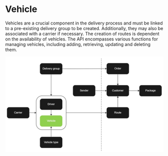 # Vehicle

Vehicles are a crucial component in the delivery process and must be linked to a pre-existing delivery group to be created. Additionally, they may also be associated with a carrier if necessary. The creation of routes is dependent on the availability of vehicles. The API encompasses various functions for managing vehicles, including adding, retrieving, updating and deleting them.

![Vehicle](images/flowchart_vehicle.jpg)
